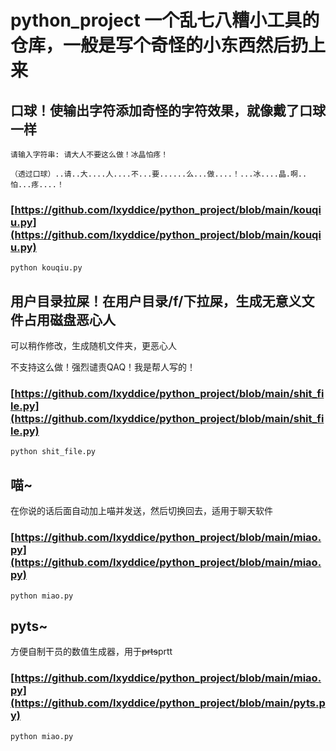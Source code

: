 # python_project 一个乱七八糟小工具的仓库，一般是写个奇怪的小东西然后扔上来

## 口球！使输出字符添加奇怪的字符效果，就像戴了口球一样

<code>请输入字符串: 请大人不要这么做！冰晶怕疼！</code>

<code>（透过口球）..请..大....人....不...要......么...做....！...冰....晶.啊..怕...疼....！</code>

### [https://github.com/lxyddice/python_project/blob/main/kouqiu.py](https://github.com/lxyddice/python_project/blob/main/kouqiu.py)

<code>python kouqiu.py</code>

## 用户目录拉屎！在用户目录/f/下拉屎，生成无意义文件占用磁盘恶心人

可以稍作修改，生成随机文件夹，更恶心人

不支持这么做！强烈谴责QAQ！我是帮人写的！

### [https://github.com/lxyddice/python_project/blob/main/shit_file.py](https://github.com/lxyddice/python_project/blob/main/shit_file.py)

<code>python shit_file.py</code>

## 喵~

在你说的话后面自动加上喵并发送，然后切换回去，适用于聊天软件

### [https://github.com/lxyddice/python_project/blob/main/miao.py](https://github.com/lxyddice/python_project/blob/main/miao.py)

<code>python miao.py</code>

## pyts~

方便自制干员的数值生成器，用于<del>prts</del>prtt

### [https://github.com/lxyddice/python_project/blob/main/miao.py](https://github.com/lxyddice/python_project/blob/main/pyts.py)

<code>python miao.py</code>
